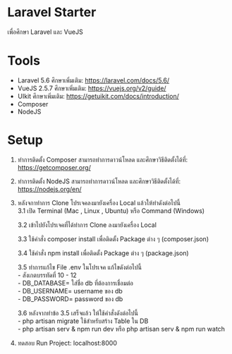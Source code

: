 # Laravel Starter
เพื่อศึกษา Laravel และ VueJS

# Tools
  - Laravel 5.6 ศึกษาเพิ่มเติม: https://laravel.com/docs/5.6/
  - VueJS 2.5.7 ศึกษาเพิ่มเติม: https://vuejs.org/v2/guide/
  - UIkit ศึกษาเพิ่มเติม: https://getuikit.com/docs/introduction/
  - Composer
  - NodeJS

# Setup
  1. ทำการติดตั้ง Composer สามารถทำการดาวน์โหลด และศึกษาวิธีติดตั้งได้ที่: https://getcomposer.org/
  2. ทำการติดตั้ง NodeJS สามารถทำการดาวน์โหลด และศึกษาวิธีติดตั้งได้ที่: https://nodejs.org/en/
  3. หลังจกาทำการ Clone โปรเจคลงมายังเครื่อง Local แล้วให้ทำดังต่อไปนี้ <br>
      3.1 เปิด Terminal (Mac , Linux , Ubuntu) หรือ Command (Windows) <br>
      
      3.2 เข้าไปยังโปรเจคที่ได้ทำการ Clone ลงมายังเครื่อง Local <br>
      
      3.3 ใช้คำสั่ง composer install เพื่อติดตั้ง Package ต่าง ๆ (composer.json) <br>
      
      3.4 ใช้คำสั่ง npm install เพื่อติดตั้ง Package ต่าง ๆ (package.json) <br>
      
      3.5 ทำการแก้ไข File .env ในโปรเจค แก้ไขดังต่อไปนี้ <br>
          - สังเกตบรรทัดที่ 10 - 12 <br>
          - DB_DATABASE= ใส่ชื่อ db ที่ต้องการเชื่อมต่อ <br>
          - DB_USERNAME= username ของ db <br>
          - DB_PASSWORD= password ของ db <br>
          
      3.6 หลังจากทำข้อ 3.5 เสร็จแล้ว ให้ใช้คำสั่งดังต่อไปนี้ <br>
          - php artisan migrate ใช้สำหรับสร้าง Table ใน DB <br>
          - php artisan serv & npm run dev หรือ php artisan serv & npm run watch <br>
          
  4. ทดสอบ Run Project: localhost:8000
